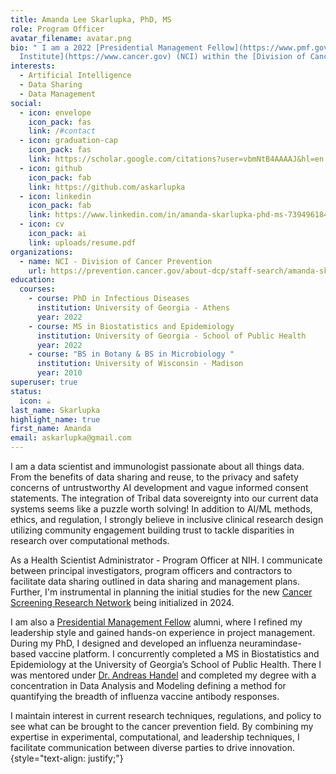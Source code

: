 ```yaml
---
title: Amanda Lee Skarlupka, PhD, MS
role: Program Officer
avatar_filename: avatar.png
bio: " I am a 2022 [Presidential Management Fellow](https://www.pmf.gov) (PMF) at the [National Cancer
  Institute](https://www.cancer.gov) (NCI) within the [Division of Cancer Prevention](https://www.prevention.cancer.gov). From June to December 2023 I will be conducting a rotation with at the NIH/OD in the [Office of Data Science Strategy](https://www.datascience.nih.gov/about/odss)"
interests:
  - Artificial Intelligence
  - Data Sharing
  - Data Management
social:
  - icon: envelope
    icon_pack: fas
    link: /#contact
  - icon: graduation-cap
    icon_pack: fas
    link: https://scholar.google.com/citations?user=vbmNtB4AAAAJ&hl=en
  - icon: github
    icon_pack: fab
    link: https://github.com/askarlupka
  - icon: linkedin
    icon_pack: fab
    link: https://www.linkedin.com/in/amanda-skarlupka-phd-ms-739496184/
  - icon: cv
    icon_pack: ai
    link: uploads/resume.pdf
organizations:
  - name: NCI - Division of Cancer Prevention
    url: https://prevention.cancer.gov/about-dcp/staff-search/amanda-skarlupka-phd
education:
  courses:
    - course: PhD in Infectious Diseases
      institution: University of Georgia - Athens
      year: 2022
    - course: MS in Biostatistics and Epidemiology
      institution: University of Georgia - School of Public Health
      year: 2022
    - course: "BS in Botany & BS in Microbiology "
      institution: University of Wisconsin - Madison
      year: 2010
superuser: true
status:
  icon: ☕️
last_name: Skarlupka
highlight_name: true
first_name: Amanda
email: askarlupka@gmail.com
---
```


I am a data scientist and immunologist passionate about all things data. From the benefits of data sharing and reuse, to the privacy and safety concerns of untrustworthy AI development and vague informed consent statements. The integration of Tribal data sovereignty into our current data systems seems like a puzzle worth solving! In addition to AI/ML methods, ethics, and regulation, I strongly believe in inclusive clinical research design utilizing community engagement building trust to tackle disparities in research over computational methods. 

As a Health Scientist Administrator - Program Officer  at NIH. I communicate between principal investigators, program officers and contractors to facilitate data sharing outlined in data sharing and management plans. Further, I'm instrumental in planning the initial studies for the new [Cancer Screening Research Network](https://prevention.cancer.gov/major-programs/cancer-screening-research-network-csrn) being initialized in 2024. 

I am also a [Presidential Management Fellow](https://www.pmf.gov) alumni, where I refined my leadership style and gained hands-on experience in project management. During my PhD, I designed and developed an influenza neuramindase-based vaccine platform. I concurrently completed a MS in Biostatistics and Epidemiology at the University of Georgia’s School of Public Health. There I was mentored under [Dr. Andreas Handel](https://www.andreashandel.com/) and completed my degree with a concentration in Data Analysis and Modeling defining a method for quantifying the breadth of influenza vaccine antibody responses.
<p> I maintain interest in current research techniques, regulations, and policy to see what can be brought to the cancer prevention field. By combining my expertise in experimental, computational, and leadership techniques, I facilitate communication between diverse parties to drive innovation. 
{style="text-align: justify;"}
